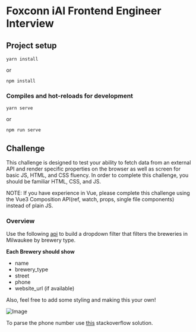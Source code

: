 # Foxconn iAI Frontend Engineer Interview

## Project setup
```
yarn install
```
or
```
npm install
```

### Compiles and hot-reloads for development
```
yarn serve
```
or
```
npm run serve
```

## Challenge 
This challenge is designed to test your ability to fetch data from an external API and render specific properties on the browser as well as screen for basic JS, HTML, and CSS fluency. In order to complete this challenge, you should be familiar HTML, CSS, and JS.  
 
NOTE: If you have experience in Vue, please complete this challenge using the Vue3 Composition API(ref, watch, props, single file components) instead of plain JS.  

### Overview
Use the following [api](https://www.openbrewerydb.org/documentation/01-listbreweries) to build a dropdown filter that filters the breweries in Milwaukee by brewery type. 

<b>Each Brewery should show</b>
- name
- brewery_type
- street
- phone
- website_url (if available)

Also, feel free to add some styling and making this your own!

![Image](./raw.PNG)

To parse the phone number use [this](https://stackoverflow.com/questions/8358084/regular-expression-to-reformat-a-us-phone-number-in-javascript) stackoverflow solution.


